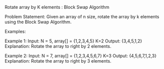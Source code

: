 Rotate array by K elements : Block Swap Algorithm

Problem Statement: Given an array of n size, rotate the array by k elements using the Block Swap Algorithm.

Examples:

Example 1:
Input: N = 5, array[] = {1,2,3,4,5} K=2
Output: {3,4,5,1,2}
Explanation: Rotate the array to right by 2 elements.

Example 2:
Input: N = 7, array[] = {1,2,3,4,5,6,7} K=3
Output: {4,5,6,7,1,2,3}
Explanation: Rotate the array to right by 3 elements.
